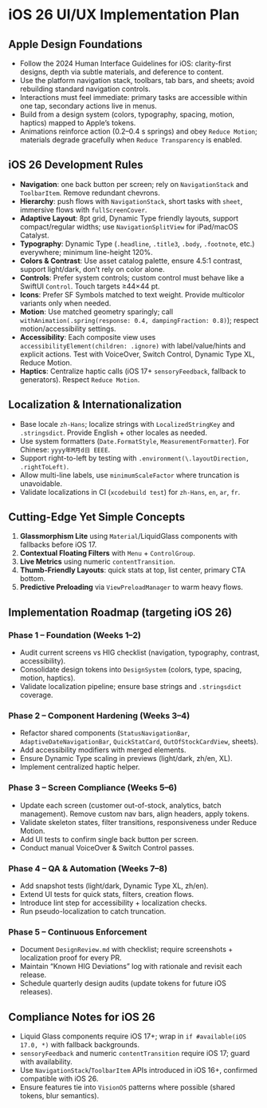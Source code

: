 # iOS 26 UI/UX Implementation Plan

## Apple Design Foundations
- Follow the 2024 Human Interface Guidelines for iOS: clarity-first designs, depth via subtle materials, and deference to content.
- Use the platform navigation stack, toolbars, tab bars, and sheets; avoid rebuilding standard navigation controls.
- Interactions must feel immediate: primary tasks are accessible within one tap, secondary actions live in menus.
- Build from a design system (colors, typography, spacing, motion, haptics) mapped to Apple’s tokens.
- Animations reinforce action (0.2–0.4 s springs) and obey `Reduce Motion`; materials degrade gracefully when `Reduce Transparency` is enabled.

## iOS 26 Development Rules
- **Navigation**: one back button per screen; rely on `NavigationStack` and `ToolbarItem`. Remove redundant chevrons.
- **Hierarchy**: push flows with `NavigationStack`, short tasks with `sheet`, immersive flows with `fullScreenCover`.
- **Adaptive Layout**: 8pt grid, Dynamic Type friendly layouts, support compact/regular widths; use `NavigationSplitView` for iPad/macOS Catalyst.
- **Typography**: Dynamic Type (`.headline`, `.title3`, `.body`, `.footnote`, etc.) everywhere; minimum line-height 120%.
- **Colors & Contrast**: Use asset catalog palette, ensure 4.5:1 contrast, support light/dark, don’t rely on color alone.
- **Controls**: Prefer system controls; custom control must behave like a SwiftUI `Control`. Touch targets ≥44×44 pt.
- **Icons**: Prefer SF Symbols matched to text weight. Provide multicolor variants only when needed.
- **Motion**: Use matched geometry sparingly; call `withAnimation(.spring(response: 0.4, dampingFraction: 0.8)`); respect motion/accessibility settings.
- **Accessibility**: Each composite view uses `accessibilityElement(children: .ignore)` with label/value/hints and explicit actions. Test with VoiceOver, Switch Control, Dynamic Type XL, Reduce Motion.
- **Haptics**: Centralize haptic calls (iOS 17+ `sensoryFeedback`, fallback to generators). Respect `Reduce Motion`.

## Localization & Internationalization
- Base locale `zh-Hans`; localize strings with `LocalizedStringKey` and `.stringsdict`. Provide English + other locales as needed.
- Use system formatters (`Date.FormatStyle`, `MeasurementFormatter`). For Chinese: `yyyy年M月d日 EEEE`.
- Support right-to-left by testing with `.environment(\.layoutDirection, .rightToLeft)`.
- Allow multi-line labels, use `minimumScaleFactor` where truncation is unavoidable.
- Validate localizations in CI (`xcodebuild test`) for `zh-Hans`, `en`, `ar`, `fr`.

## Cutting-Edge Yet Simple Concepts
1. **Glassmorphism Lite** using `Material`/LiquidGlass components with fallbacks before iOS 17.
2. **Contextual Floating Filters** with `Menu` + `ControlGroup`.
3. **Live Metrics** using numeric `contentTransition`.
4. **Thumb-Friendly Layouts**: quick stats at top, list center, primary CTA bottom.
5. **Predictive Preloading** via `ViewPreloadManager` to warm heavy flows.

## Implementation Roadmap (targeting iOS 26)

### Phase 1 – Foundation (Weeks 1–2)
- Audit current screens vs HIG checklist (navigation, typography, contrast, accessibility).
- Consolidate design tokens into `DesignSystem` (colors, type, spacing, motion, haptics).
- Validate localization pipeline; ensure base strings and `.stringsdict` coverage.

### Phase 2 – Component Hardening (Weeks 3–4)
- Refactor shared components (`StatusNavigationBar`, `AdaptiveDateNavigationBar`, `QuickStatCard`, `OutOfStockCardView`, sheets).
- Add accessibility modifiers with merged elements.
- Ensure Dynamic Type scaling in previews (light/dark, zh/en, XL).
- Implement centralized haptic helper.

### Phase 3 – Screen Compliance (Weeks 5–6)
- Update each screen (customer out-of-stock, analytics, batch management). Remove custom nav bars, align headers, apply tokens.
- Validate skeleton states, filter transitions, responsiveness under Reduce Motion.
- Add UI tests to confirm single back button per screen.
- Conduct manual VoiceOver & Switch Control passes.

### Phase 4 – QA & Automation (Weeks 7–8)
- Add snapshot tests (light/dark, Dynamic Type XL, zh/en).
- Extend UI tests for quick stats, filters, creation flows.
- Introduce lint step for accessibility + localization checks.
- Run pseudo-localization to catch truncation.

### Phase 5 – Continuous Enforcement
- Document `DesignReview.md` with checklist; require screenshots + localization proof for every PR.
- Maintain “Known HIG Deviations” log with rationale and revisit each release.
- Schedule quarterly design audits (update tokens for future iOS releases).

## Compliance Notes for iOS 26
- Liquid Glass components require iOS 17+; wrap in `if #available(iOS 17.0, *)` with fallback backgrounds.
- `sensoryFeedback` and numeric `contentTransition` require iOS 17; guard with availability.
- Use `NavigationStack`/`ToolbarItem` APIs introduced in iOS 16+, confirmed compatible with iOS 26.
- Ensure features tie into `VisionOS` patterns where possible (shared tokens, blur semantics).
